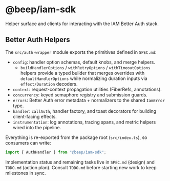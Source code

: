# @beep/iam-sdk

Helper surface and clients for interacting with the IAM Better Auth stack.

## Better Auth Helpers

The `src/auth-wrapper` module exports the primitives defined in `SPEC.md`:

- `config`: handler option schemas, default knobs, and merge helpers.
  - `buildHandlerOptions` / `withRetryOptions` / `withTimeoutOptions` helpers provide
    a typed builder that merges overrides with `defaultHandlerOptions` while
    normalizing duration inputs via `effect/Duration` decoders.
- `context`: request-context propagation utilities (FiberRefs, annotations).
- `concurrency`: keyed semaphore registry and submission guards.
- `errors`: Better Auth error metadata + normalizers to the shared `IamError` type.
- `handler`: `callAuth`, handler factory, and toast decorators for building
  client-facing effects.
- `instrumentation`: log annotations, tracing spans, and metric helpers wired into
  the pipeline.

Everything is re-exported from the package root (`src/index.ts`), so consumers can
write:

```ts
import { AuthHandler } from "@beep/iam-sdk";
```

Implementation status and remaining tasks live in `SPEC.md` (design) and `TODO.md`
(action plan). Consult `TODO.md` before starting new work to keep milestones in
sync.
